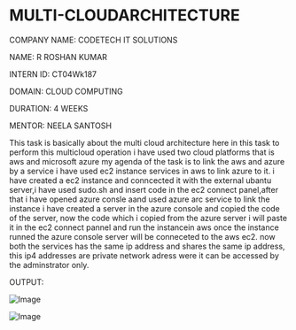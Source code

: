 # MULTI-CLOUDARCHITECTURE

COMPANY NAME: CODETECH IT SOLUTIONS

NAME: R ROSHAN KUMAR

INTERN ID: CT04Wk187

DOMAIN: CLOUD COMPUTING

DURATION: 4 WEEKS

MENTOR: NEELA SANTOSH

This task is basically about the multi cloud architecture here in this task to perform this multicloud operation i have used two cloud platforms that is aws and microsoft azure my agenda of the task is to link the aws and azure by a service i have used ec2 instance services in aws to link azure to it. i have created a ec2 instance and conncected it with the external ubantu server,i have used sudo.sh and insert code in the ec2 connect panel,after that i have opened azure consle aand used azure arc service to link the instance i have created a server in the azure console and copied the code of the server, now the code which i copied from the azure server i will paste it in the ec2 connect pannel and run the instancein aws once the instance runned the azure console server will be conneceted to the aws ec2. now both the services has the same ip address and shares the same ip address, this ip4 addresses are private network adress were it can be accessed by the adminstrator only.

OUTPUT:

![Image](https://github.com/user-attachments/assets/8d8fccf8-faf0-4b28-ab8b-870d5e8eb8fc)

![Image](https://github.com/user-attachments/assets/8f201bd4-3e0e-43af-87d4-f4aec3a7e915)

